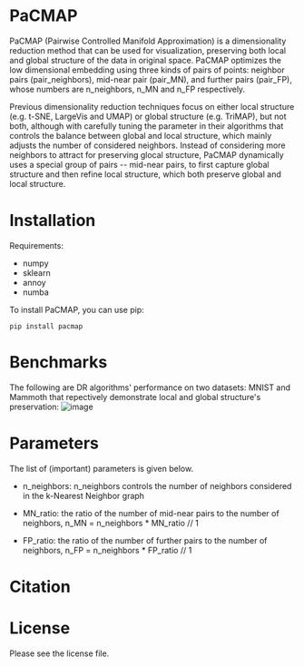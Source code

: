 # PaCMAP

PaCMAP (Pairwise Controlled Manifold Approximation) is a dimensionality reduction method that can be used for visualization, preserving both local and global structure of the data in original space. PaCMAP optimizes the low dimensional embedding using three kinds of pairs of points: neighbor pairs (pair_neighbors), mid-near pair (pair_MN), and further pairs (pair_FP), whose numbers are n_neighbors, n_MN and n_FP respectively.

Previous dimensionality reduction techniques focus on either local structure (e.g. t-SNE, LargeVis and UMAP) or global structure (e.g. TriMAP), but not both, although with carefully tuning the parameter in their algorithms that controls the balance between global and local structure, which mainly adjusts the number of considered neighbors. Instead of considering more neighbors to attract for preserving glocal structure, PaCMAP dynamically uses a special group of pairs -- mid-near pairs, to first capture global structure and then refine local structure, which both preserve global and local structure.

# Installation
Requirements:
- numpy
- sklearn
- annoy
- numba

To install PaCMAP, you can use pip:

`pip install pacmap`

# Benchmarks

The following are DR algorithms' performance on two datasets: MNIST and Mammoth that repectively demonstrate local and global structure's preservation:
![image](http://github.com/YingfanWang/PaCMAP/raw/master/images/MNIST.png)


# Parameters

The list of (important) parameters is given below.

- n_neighbors: n_neighbors controls the number of neighbors considered in the k-Nearest Neighbor graph

- MN_ratio: the ratio of the number of mid-near pairs to the number of neighbors, n_MN = n_neighbors * MN_ratio // 1

- FP_ratio: the ratio of the number of further pairs to the number of neighbors, n_FP = n_neighbors * FP_ratio // 1



# Citation

# License

Please see the license file.
